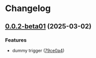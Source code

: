 # Changelog

## [0.0.2-beta01](https://github.com/ExpediaGroup/expediagroup-java-sdk/compare/expediagroup-sdk-graphql-v0.0.1-beta01...expediagroup-sdk-graphql-v0.0.2-beta01) (2025-03-02)


### Features

* dummy trigger ([79ce0a4](https://github.com/ExpediaGroup/expediagroup-java-sdk/commit/79ce0a4aa370afadce7718e2a9bf800a115a158d))
